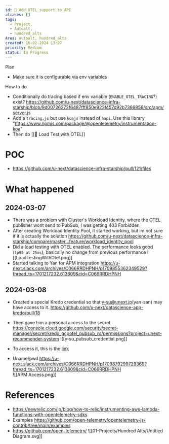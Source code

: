 ```yaml
---
id: 🎯 Add_OTEL_support_to_API
aliases: []
tags:
  - Project,
  - Autoalt,
  - hundred_alts
Area: Autoalt, hundred_alts
created: 16-02-2024 13:07
priority: Medium
status: In Progress
---
```


Plan
* Make sure it is configurable via env variables

How to do
* Conditionally do tracing based if env variable (`ENABLE_OTEL_TRACING`?) exist? https://github.com/u-next/datascience-infra-starship/blob/9d00726273f6487fff850e923f457d92b7366856/src/apm/server.js
* Add a `tracing.js` but use `koajs` instead of `hapi`. Use this library "https://www.npmjs.com/package/@opentelemetry/instrumentation-koa"
* Then do [[🎯 Load Test with OTEL]]

# POC
* https://github.com/u-next/datascience-infra-starship/pull/121/files

# What happened

## 2024-03-07
* There was a problem with Cluster's Workload Identity, where the OTEL publisher wont send to PubSub, I was getting 403 Forbidden
 * After creating Workload Identity Pool, it started working, but im not sure if it is actually the solution https://github.com/u-next/datascience-infra-starship/compare/master...feature/workload_identity_pool
* Did a load testing with OTEL enabled. The performance looks good (`tp95 at 25ms`), basically no change from previous performance
![[LoadTestingWithOtel.png]]
* Started talking to Yan for APM integration
https://u-next.slack.com/archives/C066RRDHPNH/p1709855362349529?thread_ts=1701217232.613609&cid=C066RRDHPNH


## 2024-03-08
* Created a special Kredo credential so that y-su@unext.jp(yan-san) may have access to it. https://github.com/u-next/datascience-app-kredo/pull/18
* Then gave him a personal access to the secret
https://console.cloud.google.com/security/secret-manager/secret/kredo_gcpotel_pubsub_ro/permissions?project=unext-recommender-system
![[y-su_pubsub_credential.png]]

* To access it, this is the [link](https://apm-kibana.core.unext.dev/app/apm/services/bigtable-base/overview?comparisonEnabled=true&environment=ENVIRONMENT_ALL&kuery=&latencyAggregationType=avg&offset=1w&rangeFrom=now-3d&rangeTo=now&serviceGroup=&transactionType=request)
* Uname/pwd https://u-next.slack.com/archives/C066RRDHPNH/p1709879299729369?thread_ts=1701217232.613609&cid=C066RRDHPNH  
![[APM Access.png]]
# References
* https://newrelic.com/jp/blog/how-to-relic/instrumenting-aws-lambda-functions-with-opentelemetry-sdks
* Examples https://github.com/open-telemetry/opentelemetry-js-contrib/tree/main/examples
* https://github.com/open-telemetry/
![[01-Projects/Hundred Alts/Untitled Diagram.svg]]
